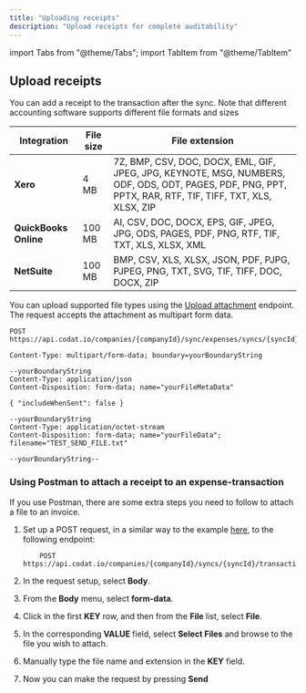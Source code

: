 ```yaml
---
title: "Uploading receipts"
description: "Upload receipts for complete auditability"
---
```


import Tabs from "@theme/Tabs";
import TabItem from "@theme/TabItem"

## Upload receipts

You can add a receipt to the transaction after the sync. Note that different accounting software supports different file formats and sizes

| Integration       | File size | File extension                                                                                                                                               |
|-------------------|-----------|--------------------------------------------------------------------------------------------------------------------------------------------------------------|
| **Xero**              | 4 MB      | 7Z, BMP, CSV, DOC, DOCX, EML, GIF, JPEG, JPG, KEYNOTE, MSG, NUMBERS, ODF,   ODS, ODT, PAGES, PDF, PNG, PPT, PPTX, RAR, RTF, TIF, TIFF, TXT, XLS, XLSX,   ZIP |
| **QuickBooks Online** | 100 MB    | AI, CSV, DOC, DOCX, EPS, GIF, JPEG, JPG, ODS, PAGES, PDF, PNG, RTF, TIF,   TXT, XLS, XLSX, XML                                                               |
| **NetSuite**          | 100 MB    | BMP, CSV, XLS, XLSX, JSON, PDF, PJPG, PJPEG, PNG, TXT, SVG, TIF, TIFF,   DOC, DOCX, ZIP                                                                      |

You can upload supported file types using the [Upload attachment](/sync-for-expenses-api#/operations/upload-attachment) endpoint. The request accepts the attachment as multipart form data.

```http
POST https://api.codat.io/companies/{companyId}/sync/expenses/syncs/{syncId}/transactions/{transactionId}/atachments
```

```
Content-Type: multipart/form-data; boundary=yourBoundaryString

--yourBoundaryString
Content-Type: application/json
Content-Disposition: form-data; name="yourFileMetaData"

{ "includeWhenSent": false }

--yourBoundaryString
Content-Type: application/octet-stream
Content-Disposition: form-data; name="yourFileData"; filename="TEST_SEND_FILE.txt"

--yourBoundaryString--
```

### Using Postman to attach a receipt to an expense-transaction

If you use Postman, there are some extra steps you need to follow to attach a file to an invoice.

1.  Set up a POST request, in a similar way to the example [here](https://postman.codat.io/#f3b78b32-f1a7-4016-b222-fd26efdcc126), to the following endpoint:

    ```http
        POST https://api.codat.io/companies/{companyId}/syncs/{syncId}/transactions/{transactionId}/attachments
    ```
2.  In the request setup, select **Body**.

3.  From the **Body** menu, select **form-data**.

  1.  Click in the first **KEY** row, and then from the **File** list, select **File**.

  2.  In the corresponding **VALUE** field, select **Select Files** and browse to the file you wish to attach.

  3.  Manually type the file name and extension in the **KEY** field.

4.  Now you can make the request by pressing **Send**
